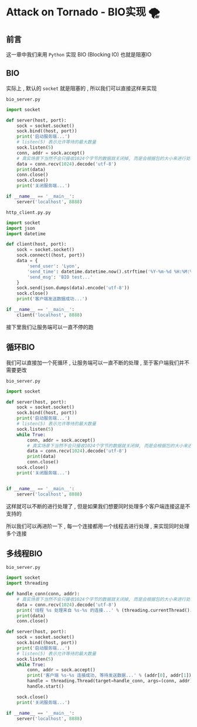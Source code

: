 # Attack on Tornado - BIO实现 🌪


















<extoc></extoc>

## 前言

这一章中我们来用 `Python` 实现 BIO (Blocking IO) 也就是阻塞IO

## BIO

实际上 , 默认的 `socket` 就是阻塞的 , 所以我们可以直接这样来实现

`bio_server.py` 

```python
import socket

def server(host, port):
    sock = socket.socket()
    sock.bind((host, port))
    print('启动服务端...')
    # listen(5) 表示允许等待的最大数量
    sock.listen(5)
    conn, addr = sock.accept()
    # 真实场景下当然不会只接收1024个字节的数据就关闭掉, 而是会根据包的大小来进行处理
    data = conn.recv(1024).decode('utf-8')
    print(data)
    conn.close()
    sock.close()
    print('关闭服务端...')

if __name__ == '__main__':
    server('localhost', 8888)
```

`http_client.py.py`

```python
import socket
import json
import datetime

def client(host, port):
    sock = socket.socket()
    sock.connect((host, port))
    data = {
        'send_user': 'Lyon',
        'send_time': datetime.datetime.now().strftime('%Y-%m-%d %H:%M:%S'),
        'send_msg': 'BIO test...'
    }
    sock.send(json.dumps(data).encode('utf-8'))
    sock.close()
    print('客户端发送数据成功...')

if __name__ == '__main__':
    client('localhost', 8888)
```

接下里我们让服务端可以一直不停的跑

##  循环BIO

我们可以直接加一个死循环 , 让服务端可以一直不断的处理 , 至于客户端我们并不需要更改

`bio_server.py`

```python
import socket

def server(host, port):
    sock = socket.socket()
    sock.bind((host, port))
    print('启动服务端...')
    # listen(5) 表示允许等待的最大数量
    sock.listen(5)
    while True:
        conn, addr = sock.accept()
        # 真实场景下当然不会只接收1024个字节的数据就关闭掉, 而是会根据包的大小来进行处理
        data = conn.recv(1024).decode('utf-8')
        print(data)
        conn.close()
    sock.close()
    print('关闭服务端...')


if __name__ == '__main__':
    server('localhost', 8888)
```

这样就可以不断的进行处理了 , 但是如果我们想要同时处理多个客户端连接这是不支持的

所以我们可以再进阶一下 , 每一个连接都用一个线程去进行处理 , 来实现同时处理多个连接

## 多线程BIO

`bio_server.py` 

```python
import socket
import threading

def handle_conn(conn, addr):
    # 真实场景下当然不会只接收1024个字节的数据就关闭掉, 而是会根据包的大小来进行处理
    data = conn.recv(1024).decode('utf-8')
    print('线程 %s 处理来自 %s-%s 的连接...' % (threading.currentThread().getName(), addr[0], addr[1]))
    print(data)
    conn.close()

def server(host, port):
    sock = socket.socket()
    sock.bind((host, port))
    print('启动服务端...')
    # listen(5) 表示允许等待的最大数量
    sock.listen(5)
    while True:
        conn, addr = sock.accept()
        print('客户端 %s-%s 连接成功, 等待发送数据...' % (addr[0], addr[1]))
        handle = threading.Thread(target=handle_conn, args=(conn, addr))
        handle.start()

    sock.close()
    print('关闭服务端...')

if __name__ == '__main__':
    server('localhost', 8888)
```



